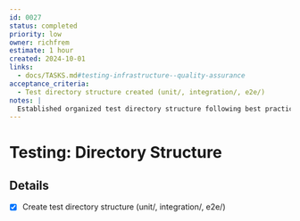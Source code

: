 ```yaml
---
id: 0027
status: completed
priority: low
owner: richfrem
estimate: 1 hour
created: 2024-10-01
links:
  - docs/TASKS.md#testing-infrastructure--quality-assurance
acceptance_criteria:
  - Test directory structure created (unit/, integration/, e2e/)
notes: |
  Established organized test directory structure following best practices.
---
```


# Testing: Directory Structure

## Details
- [x] Create test directory structure (unit/, integration/, e2e/)
